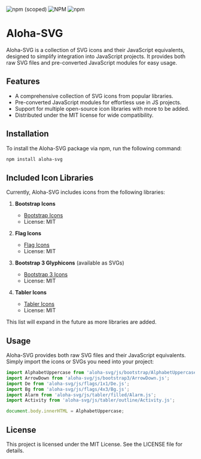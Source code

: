 ![npm (scoped)](https://img.shields.io/npm/v/aloha-svg?label=NPM)
![NPM](https://img.shields.io/npm/l/aloha-svg?label=License)
![npm](https://img.shields.io/npm/dt/aloha-svg?label=Downloads)

# Aloha-SVG

Aloha-SVG is a collection of SVG icons and their JavaScript equivalents, designed to simplify integration into JavaScript projects. It provides both raw SVG files and pre-converted JavaScript modules for easy usage.

## Features

- A comprehensive collection of SVG icons from popular libraries.
- Pre-converted JavaScript modules for effortless use in JS projects.
- Support for multiple open-source icon libraries with more to be added.
- Distributed under the MIT license for wide compatibility.

## Installation

To install the Aloha-SVG package via npm, run the following command:

```bash
npm install aloha-svg
```

## Included Icon Libraries

Currently, Aloha-SVG includes icons from the following libraries:

1. **Bootstrap Icons**

    - [Bootstrap Icons](https://icons.getbootstrap.com/)
    - License: MIT

2. **Flag Icons**

    - [Flag Icons](https://github.com/lipis/flag-icons)
    - License: MIT

3. **Bootstrap 3 Glyphicons** (available as SVGs)

    - [Bootstrap 3 Icons](https://getbootstrap.com/docs/3.4/components/#glyphicons)
    - License: MIT

4. **Tabler Icons**

    - [Tabler Icons](https://tabler.io/icons)
    - License: MIT

This list will expand in the future as more libraries are added.

## Usage

Aloha-SVG provides both raw SVG files and their JavaScript equivalents. Simply import the icons or SVGs you need into your project:

```javascript
import AlphabetUppercase from 'aloha-svg/js/bootstrap/AlphabetUppercase.js';
import ArrowDown from 'aloha-svg/js/bootstrap3/ArrowDown.js';
import De from 'aloha-svg/js/flags/1x1/De.js';
import Bg from 'aloha-svg/js/flags/4x3/Bg.js';
import Alarm from 'aloha-svg/js/tabler/filled/Alarm.js';
import Activity from 'aloha-svg/js/tabler/outline/Activity.js';

document.body.innerHTML = AlphabetUppercase;
```

## License

This project is licensed under the MIT License. See the LICENSE file for details.

